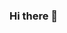 ### Hi there 👋

<!--
**BibiPy/BibiPy** is a ✨ _special_ ✨ repository because its `README.md` (this file) appears on your GitHub profile.

Here are some ideas to get you started:

- 🔭 I’m currently working on Marchine Learning
- 🌱 I’m currently learning Python
- 👯 I’m looking to collaborate on Project
- 🤔 I’m looking for help with Python Algo
- 💬 Ask me about Python 
- 📫 How to reach me: ...
- 😄 Pronouns: ...
- ⚡ Fun fact: ...
-->

